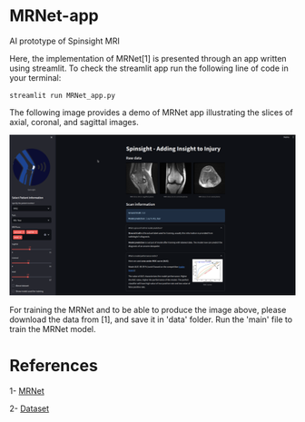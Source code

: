 # MRNet-app
AI prototype of Spinsight MRI

Here, the implementation of MRNet[1] is presented through an app written using streamlit.
To check the streamlit app run the following line of code in your terminal:
```
streamlit run MRNet_app.py
```

The following image
provides a demo of MRNet app illustrating the slices of axial, coronal, and sagittal images.

![MRNet Demo](./data/App_sample.png)

For training the MRNet and to be able to produce the image above, please download the data from [1], and 
save it in 'data' folder.
Run the 'main' file to train the MRNet model.

# References
1- [MRNet](https://stanfordmlgroup.github.io/projects/mrnet/)

2- [Dataset](https://stanfordmlgroup.github.io/competitions/mrnet/)

[//]: # (2- Fully automated and robust analysis technique for popliteal artery vessel wall evaluation [&#40;FRAPPE&#41;]&#40;https://onlinelibrary.wiley.com/doi/abs/10.1002/mrm.28237&#41; using neural network models from standardized knee MRI.)
